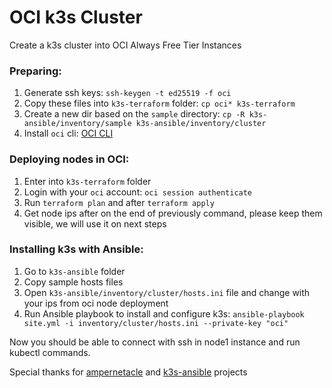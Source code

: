 # OCI k3s Cluster

Create a k3s cluster into OCI Always Free Tier Instances

### Preparing:

1. Generate ssh keys: `ssh-keygen -t ed25519 -f oci`
2. Copy these files into `k3s-terraform` folder: `cp oci* k3s-terraform`
3. Create a new dir based on the `sample` directory: `cp -R k3s-ansible/inventory/sample k3s-ansible/inventory/cluster`
4. Install `oci` cli: [OCI CLI](https://docs.oracle.com/en-us/iaas/Content/API/SDKDocs/cliinstall.htm)

### Deploying nodes in OCI:

1. Enter into `k3s-terraform` folder
2. Login with your `oci` account: `oci session authenticate`
3. Run `terraform plan` and after `terraform apply`
4. Get node ips after on the end of previously command, please keep them visible, we will use it on next steps

### Installing k3s with Ansible:

1. Go to `k3s-ansible` folder
2. Copy sample hosts files
3. Open `k3s-ansible/inventory/cluster/hosts.ini` file and change with your ips from oci node deployment
4. Run Ansible playbook to install and configure k3s: `ansible-playbook site.yml -i inventory/cluster/hosts.ini --private-key "oci"`

Now you should be able to connect with ssh in node1 instance and run kubectl commands.

Special thanks for [ampernetacle](https://github.com/jpetazzo/ampernetacle) and [k3s-ansible](https://github.com/k3s-io/k3s-ansible) projects
